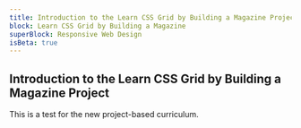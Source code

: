 ```yaml
---
title: Introduction to the Learn CSS Grid by Building a Magazine Project
block: Learn CSS Grid by Building a Magazine
superBlock: Responsive Web Design
isBeta: true
---
```


## Introduction to the Learn CSS Grid by Building a Magazine Project

This is a test for the new project-based curriculum.
